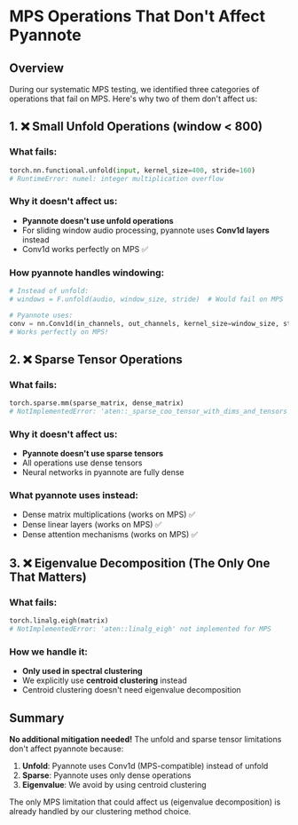# MPS Operations That Don't Affect Pyannote

## Overview

During our systematic MPS testing, we identified three categories of operations that fail on MPS. Here's why two of them don't affect us:

## 1. ❌ Small Unfold Operations (window < 800)

### What fails:
```python
torch.nn.functional.unfold(input, kernel_size=400, stride=160)
# RuntimeError: numel: integer multiplication overflow
```

### Why it doesn't affect us:
- **Pyannote doesn't use unfold operations**
- For sliding window audio processing, pyannote uses **Conv1d layers** instead
- Conv1d works perfectly on MPS ✅

### How pyannote handles windowing:
```python
# Instead of unfold:
# windows = F.unfold(audio, window_size, stride)  # Would fail on MPS

# Pyannote uses:
conv = nn.Conv1d(in_channels, out_channels, kernel_size=window_size, stride=stride)
# Works perfectly on MPS!
```

## 2. ❌ Sparse Tensor Operations

### What fails:
```python
torch.sparse.mm(sparse_matrix, dense_matrix)
# NotImplementedError: 'aten::_sparse_coo_tensor_with_dims_and_tensors'
```

### Why it doesn't affect us:
- **Pyannote doesn't use sparse tensors**
- All operations use dense tensors
- Neural networks in pyannote are fully dense

### What pyannote uses instead:
- Dense matrix multiplications (works on MPS) ✅
- Dense linear layers (works on MPS) ✅
- Dense attention mechanisms (works on MPS) ✅

## 3. ❌ Eigenvalue Decomposition (The Only One That Matters)

### What fails:
```python
torch.linalg.eigh(matrix)
# NotImplementedError: 'aten::linalg_eigh' not implemented for MPS
```

### How we handle it:
- **Only used in spectral clustering**
- We explicitly use **centroid clustering** instead
- Centroid clustering doesn't need eigenvalue decomposition

## Summary

**No additional mitigation needed!** The unfold and sparse tensor limitations don't affect pyannote because:

1. **Unfold**: Pyannote uses Conv1d (MPS-compatible) instead of unfold
2. **Sparse**: Pyannote uses only dense operations
3. **Eigenvalue**: We avoid by using centroid clustering

The only MPS limitation that could affect us (eigenvalue decomposition) is already handled by our clustering method choice.
